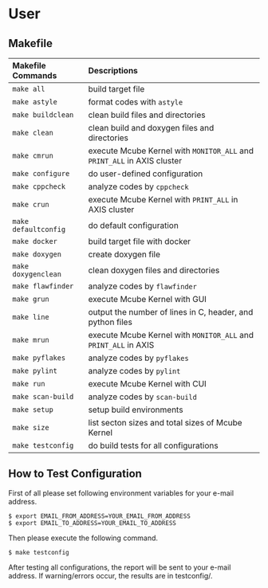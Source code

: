 # User

## Makefile

|Makefile Commands|Descriptions|
|:--|:--|
|`make all`|build target file|
|`make astyle`|format codes with `astyle`|
|`make buildclean`|clean build files and directories|
|`make clean`|clean build and doxygen files and directories|
|`make cmrun`|execute Mcube Kernel with `MONITOR_ALL` and `PRINT_ALL` in AXIS cluster|
|`make configure`|do user-defined configuration|
|`make cppcheck`|analyze codes by `cppcheck`|
|`make crun`|execute Mcube Kernel with `PRINT_ALL` in AXIS cluster|
|`make defaultconfig`|do default configuration|
|`make docker`|build target file with docker|
|`make doxygen`|create doxygen file|
|`make doxygenclean`|clean doxygen files and directories|
|`make flawfinder`|analyze codes by `flawfinder`|
|`make grun`|execute Mcube Kernel with GUI|
|`make line`|output the number of lines in C, header, and python files|
|`make mrun`|execute Mcube Kernel with `MONITOR_ALL` and `PRINT_ALL` in AXIS|
|`make pyflakes`|analyze codes by `pyflakes`|
|`make pylint`|analyze codes by `pylint`|
|`make run`|execute Mcube Kernel with CUI|
|`make scan-build`|analyze codes by `scan-build`|
|`make setup`|setup build environments|
|`make size`|list secton sizes and total sizes of Mcube Kernel|
|`make testconfig`|do build tests for all configurations|


## How to Test Configuration

First of all please set following environment variables for your e-mail address.

```
$ export EMAIL_FROM_ADDRESS=YOUR_EMAIL_FROM_ADDRESS
$ export EMAIL_TO_ADDRESS=YOUR_EMAIL_TO_ADDRESS
```

Then please execute the following command.

```
$ make testconfig
```

After testing all configurations, the report will be sent to your e-mail address.
If warning/errors occur, the results are in testconfig/.

